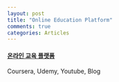 ```yaml
---
layout: post
title: "Online Education Platform"
comments: true
categories: Articles
---
```


#### <u><b> 온라인 교육 플랫폼 </b></u>

Coursera, Udemy, Youtube, Blog 
